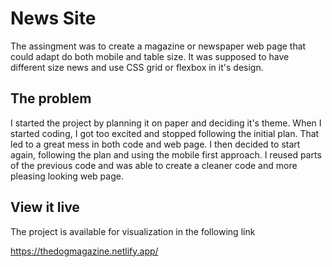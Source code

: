 # News Site

The assingment was to create a magazine or newspaper web page that could adapt do both mobile and table size. It was supposed to have different size news and use CSS grid or flexbox in it's design. 

## The problem

I started the project by planning it on paper and deciding it's theme. When I started coding, I got too excited and stopped following the initial plan. That led to a great mess in both code and web page. I then decided to start again, following the plan and using the mobile first approach. I reused parts of the previous code and was able to create a cleaner code and more pleasing looking web page.

## View it live

The project is available for visualization in the following link

https://thedogmagazine.netlify.app/